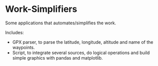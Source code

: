 # Work-Simplifiers
Some applications that automates/simplifies the work.

Includes: 
- GPX parser, to parse the latitude, longitude, altitude and name of the waypoints.
- Script, to integrate several sources, do logical operations and build simple graphics with pandas and matplotlib.
